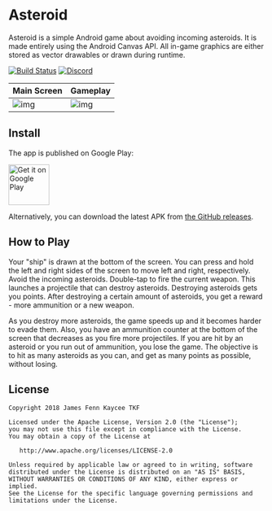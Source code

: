 # Asteroid

Asteroid is a simple Android game about avoiding incoming asteroids. It is made entirely using the Android Canvas API. All in-game graphics are either stored as vector drawables or drawn during runtime.

[![Build Status](https://travis-ci.com/fennifith/Asteroid.svg?branch=master)](https://travis-ci.com/fennifith/Asteroid)
[![Discord](https://img.shields.io/discord/514625116706177035.svg)](https://discord.gg/hTAZHJt)

|Main Screen|Gameplay|
|--------|--------|
|![img](./.github/main.png)|![img](./.github/gameplay.png)|

## Install

The app is published on Google Play:

[<img src="https://play.google.com/intl/en_us/badges/images/generic/en_badge_web_generic.png"
    alt="Get it on Google Play"
    height="80">](https://play.google.com/store/apps/details?id=james.asteroid)

Alternatively, you can download the latest APK from [the GitHub releases](../../releases/).

## How to Play

Your "ship" is drawn at the bottom of the screen. You can press and hold the left and right sides of the screen to move left and right, respectively. Avoid the incoming asteroids. Double-tap to fire the current weapon. This launches a projectile that can destroy asteroids. Destroying asteroids gets you points. After destroying a certain amount of asteroids, you get a reward - more ammunition or a new weapon.

As you destroy more asteroids, the game speeds up and it becomes harder to evade them. Also, you have an ammunition counter at the bottom of the screen that decreases as you fire more projectiles. If you are hit by an asteroid or you run out of ammunition, you lose the game. The objective is to hit as many asteroids as you can, and get as many points as possible, without losing.

## License

```
Copyright 2018 James Fenn Kaycee TKF

Licensed under the Apache License, Version 2.0 (the "License");
you may not use this file except in compliance with the License.
You may obtain a copy of the License at

   http://www.apache.org/licenses/LICENSE-2.0

Unless required by applicable law or agreed to in writing, software
distributed under the License is distributed on an "AS IS" BASIS,
WITHOUT WARRANTIES OR CONDITIONS OF ANY KIND, either express or implied.
See the License for the specific language governing permissions and
limitations under the License.
```

